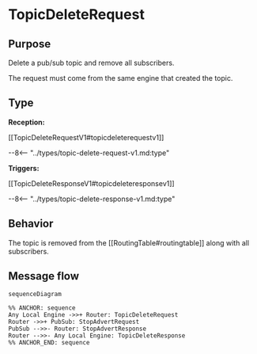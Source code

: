 <div class="message">

# TopicDeleteRequest

## Purpose

<!-- --8<-- [start:purpose] -->
Delete a pub/sub topic and remove all subscribers.

The request must come from the same engine that created the topic.
<!-- --8<-- [end:purpose] -->

## Type

<!-- --8<-- [start:type] -->
**Reception:**

[[TopicDeleteRequestV1#topicdeleterequestv1]]

--8<-- "../types/topic-delete-request-v1.md:type"

**Triggers:**

[[TopicDeleteResponseV1#topicdeleteresponsev1]]

--8<-- "../types/topic-delete-response-v1.md:type"
<!-- --8<-- [end:type] -->

## Behavior

<!-- --8<-- [start:behavior] -->
The topic is removed from the [[RoutingTable#routingtable]] along with all subscribers.
<!-- --8<-- [end:behavior] -->

## Message flow

<!-- --8<-- [start:messages] -->
```mermaid
sequenceDiagram

%% ANCHOR: sequence
Any Local Engine ->>+ Router: TopicDeleteRequest
Router ->>+ PubSub: StopAdvertRequest
PubSub -->>- Router: StopAdvertResponse
Router -->>- Any Local Engine: TopicDeleteResponse
%% ANCHOR_END: sequence
```
<!-- --8<-- [end:messages] -->

</div>
